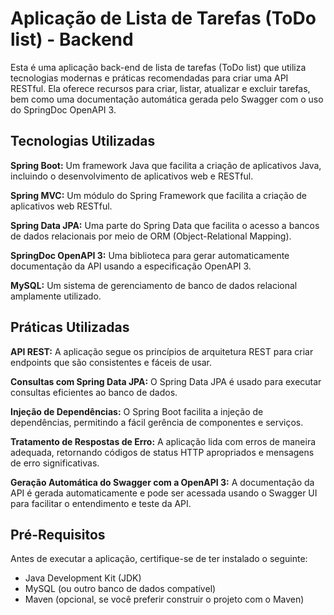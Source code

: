 # Aplicação de Lista de Tarefas (ToDo list) - Backend



Esta é uma aplicação back-end de lista de tarefas (ToDo list) que utiliza tecnologias modernas e práticas recomendadas para criar uma API RESTful. Ela oferece recursos para criar, listar, atualizar e excluir tarefas, bem como uma documentação automática gerada pelo Swagger com o uso do SpringDoc OpenAPI 3.

## Tecnologias Utilizadas

**Spring Boot:** Um framework Java que facilita a criação de aplicativos Java, incluindo o desenvolvimento de aplicativos web e RESTful.

**Spring MVC:** Um módulo do Spring Framework que facilita a criação de aplicativos web RESTful.

**Spring Data JPA:** Uma parte do Spring Data que facilita o acesso a bancos de dados relacionais por meio de ORM (Object-Relational Mapping).

**SpringDoc OpenAPI 3:** Uma biblioteca para gerar automaticamente documentação da API usando a especificação OpenAPI 3.

**MySQL:** Um sistema de gerenciamento de banco de dados relacional amplamente utilizado.

## Práticas Utilizadas

**API REST:** A aplicação segue os princípios de arquitetura REST para criar endpoints que são consistentes e fáceis de usar.

**Consultas com Spring Data JPA:** O Spring Data JPA é usado para executar consultas eficientes ao banco de dados.

**Injeção de Dependências:** O Spring Boot facilita a injeção de dependências, permitindo a fácil gerência de componentes e serviços.

**Tratamento de Respostas de Erro:** A aplicação lida com erros de maneira adequada, retornando códigos de status HTTP apropriados e mensagens de erro significativas.

**Geração Automática do Swagger com a OpenAPI 3:** A documentação da API é gerada automaticamente e pode ser acessada usando o Swagger UI para facilitar o entendimento e teste da API.

## Pré-Requisitos

Antes de executar a aplicação, certifique-se de ter instalado o seguinte:

- Java Development Kit (JDK)
- MySQL (ou outro banco de dados compatível)
- Maven (opcional, se você preferir construir o projeto com o Maven)

